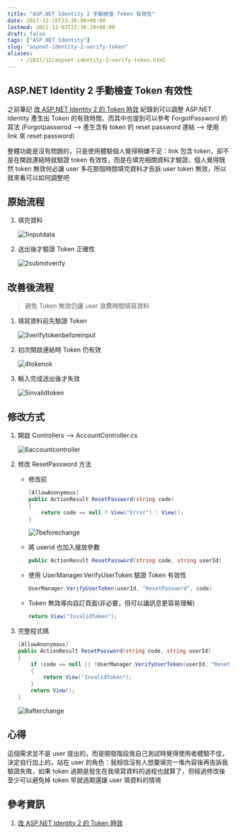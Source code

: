 ```yaml
---
title: "ASP.NET Identity 2 手動檢查 Token 有效性"
date: 2017-12-16T23:36:00+08:00
lastmod: 2021-11-03T23:36:29+08:00
draft: false
tags: ["ASP.NET Identity"]
slug: "aspnet-identity-2-verify-token"
aliases:
    - /2017/12/aspnet-identity-2-verify-token.html
---
```

## ASP.NET Identity 2 手動檢查 Token 有效性

之前筆記 [改 ASP.NET Identity 2 的 Token 時效](/aspnet-identity-2-token-lifetime) 紀錄到可以調整 ASP.NET Identity 產生出 Token 的有效時間，而其中也提到可以參考 ForgotPassword 的寫法 (Forgotpasswrod --> 產生含有 token 的 reset password 連結 --> 使用 link 來 reset password)

整體功能是沒有問題的，只是使用體驗個人覺得稍嫌不足：link 包含 token，卻不是在開啟連結時就驗證 token 有效性，而是在填完相關資料才驗證，個人覺得既然 token 無效何必讓 user 多花那個時間填完資料才告訴 user token 無效，所以就來看可以如何調整吧

## 原始流程

1. 填完資料

    ![1inputdata](https://user-images.githubusercontent.com/3851540/34071870-8bccdd9a-e2b8-11e7-8a03-ab2df5c19eb5.png)

2. 送出後才驗證 Token 正確性

    ![2submitverify](https://user-images.githubusercontent.com/3851540/34071871-8c1aa6a6-e2b8-11e7-9bfc-ccf8afd6a159.png)

## 改善後流程

> 避免 Token 無效仍讓 user 浪費時間填寫資料

1. 填寫資料前先驗證 Token

    ![3verifytokenbeforeinput](https://user-images.githubusercontent.com/3851540/34071872-8c467ede-e2b8-11e7-9728-2934502318c8.png)

2. 初次開啟連結時 Token 仍有效

    ![4tokenok](https://user-images.githubusercontent.com/3851540/34071873-8c6f091c-e2b8-11e7-9a9a-7d02112edd7f.png)

3. 輸入完成送出後才失效

    ![5invalidtoken](https://user-images.githubusercontent.com/3851540/34071875-8ca7665e-e2b8-11e7-93be-5d83cdb7b097.png)

## 修改方式

1. 開啟 Controllers --> AccountController.cs

    ![6accountcontroller](https://user-images.githubusercontent.com/3851540/34071876-8cd7b7c8-e2b8-11e7-94b0-edd0f09c932f.png)

2. 修改 ResetPassword 方法
    * 修改前

        ```cs
        [AllowAnonymous]
        public ActionResult ResetPassword(string code)
        {
            return code == null ? View("Error") : View();
        }
        ```

        ![7beforechange](https://user-images.githubusercontent.com/3851540/34071877-8d01d878-e2b8-11e7-9d2e-0a1c3731361c.png)

    * 將 userid 也加入接放參數

        ```cs
        public ActionResult ResetPassword(string code, string userId)
        ```

    * 使用 UserManager.VerifyUserToken 驗證 Token 有效性

        ```cs
        UserManager.VerifyUserToken(userId, "ResetPassword", code)
        ```

    * Token 無效導向自訂頁面(非必要，但可以讓訊息更容易理解)

        ```cs
        return View("InvalidToken");
        ```

3. 完整程式碼

    ```cs
    [AllowAnonymous]
    public ActionResult ResetPassword(string code, string userId)
    {
        if (code == null || !UserManager.VerifyUserToken(userId, "ResetPassword", code))
        {
            return View("InvalidToken");
        }
        return View();
    }
    ```

    ![8afterchange](https://user-images.githubusercontent.com/3851540/34071878-8d3860b4-e2b8-11e7-90bf-1afc4ba6ff47.png)

## 心得

這個需求並不是 user 提出的，而是開發階段我自己測試時覺得使用者體驗不佳，決定自行加上的，站在 user 的角色：我相信沒有人想要填完一堆內容後再告訴我驗證失敗，如果 token 過期是發生在我填寫資料的過程也就算了，但經過修改後至少可以避免掉 token 早就過期還讓 user 填資料的情境

## 參考資訊

1. [改 ASP.NET Identity 2 的 Token 時效](/aspnet-identity-2-token-lifetime)
